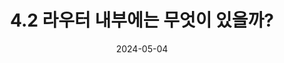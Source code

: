 ---
bigtitle: "제4장 네트워크 계층: 데이터 평면"
title: "4.2 라우터 내부에는 무엇이 있을까?"
excerpt: "4.2 라우터 내부에는 무엇이 있을까?"
categories: ['Computer Network']
tags:
  - computer
  - network

toc: true
toc_sticky: true
use_math: true
 
date: 2024-05-04
last_modified_at: 2024-05-04
---